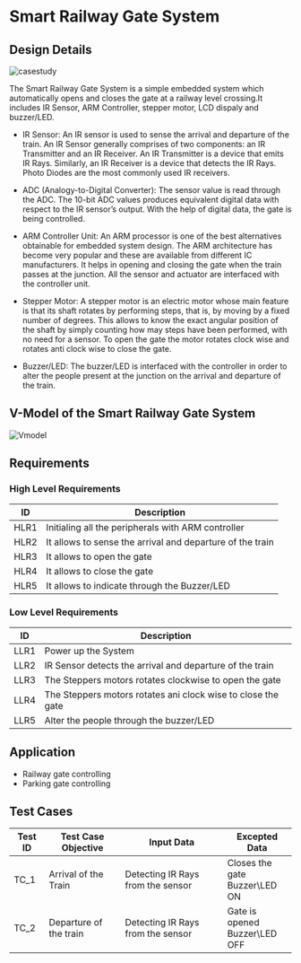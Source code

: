 # Smart Railway Gate System

## Design Details

![casestudy](https://user-images.githubusercontent.com/98875082/155562613-e83a589b-1ca6-4c33-b155-680d2f93a6ed.png)


The Smart Railway Gate System is a simple embedded system which automatically opens and closes the gate at a railway level crossing.It includes IR Sensor, ARM Controller, stepper motor, LCD dispaly and buzzer/LED. 

- IR Sensor:
 An IR sensor is used to sense the arrival and departure of the train. An IR Sensor generally comprises of two components: an IR Transmitter and an IR Receiver. An IR Transmitter is a device that emits IR Rays.  Similarly, an IR Receiver is a device that detects the IR Rays. Photo Diodes are the most commonly used IR receivers.

- ADC (Analogy-to-Digital Converter):
The sensor value is read through the ADC. The 10-bit ADC values produces equivalent digital data with respect to the IR sensor’s output. With the help of digital data, the gate is being controlled.

- ARM Controller Unit:
An ARM processor is one of the best alternatives obtainable for embedded system design. The ARM architecture has become very popular and these are available from different IC manufacturers. It helps in opening and closing the gate when the train passes at the junction. All the sensor and actuator are interfaced with the controller unit.

- Stepper Motor:
A stepper motor is an electric motor whose main feature is that its shaft rotates by performing steps, that is, by moving by a fixed number of degrees. This allows to know the exact angular   position of the shaft by simply counting how may steps have been performed, with no need for a sensor. To open the gate the motor rotates clock wise and rotates anti clock wise to close the gate.

- Buzzer/LED:
The buzzer/LED is interfaced with the controller in order to alter the people present at the junction on the arrival and departure of the train.

## V-Model of the Smart Railway Gate System

![Vmodel](https://user-images.githubusercontent.com/98875082/154837216-1fcaf1bf-ba2a-4b89-b5ff-0e55cde9e15f.png)


## Requirements
###	High Level Requirements

|  ID |    Description   |
|-----|-------------------|
|HLR1|Initialing all the peripherals with ARM controller|
|HLR2|It allows to sense the arrival and departure of the train|
|HLR3|It allows to open the gate|
|HLR4|It allows to close the gate|
|HLR5|It allows to indicate through the Buzzer/LED|

### Low Level Requirements
|  ID |    Description   |
|-----|-------------------|
|LLR1|Power up the System|
|LLR2|IR Sensor detects the arrival and departure of the train|
|LLR3|The Steppers motors rotates clockwise to open the gate|
|LLR4|The Steppers motors rotates ani clock wise to close the gate|
|LLR5|Alter the people through the buzzer/LED|

## Application
- Railway gate controlling
- Parking gate controlling

## Test Cases
| Test ID| Test Case Objective | Input Data | Excepted Data |
|--------|---------------------|------------|---------------|
|TC_1|Arrival of the Train     |Detecting IR Rays from the sensor|Closes the gate <br /> Buzzer\LED ON|
|TC_2|Departure of the train|Detecting IR Rays from the sensor|Gate is opened <br /> Buzzer\LED OFF|
